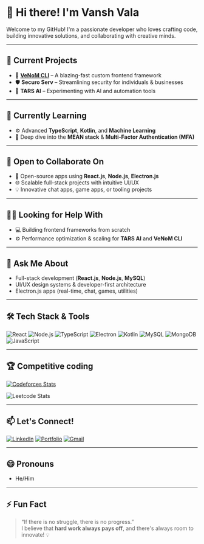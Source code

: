 # 👋 Hi there! I'm **Vansh Vala**

Welcome to my GitHub! I'm a passionate developer who loves crafting code, building innovative solutions, and collaborating with creative minds.

---

## 🔭 Current Projects
- 🚀 **[VeNoM CLI](#)** – A blazing-fast custom frontend framework  
- 🛡️ **Securo Serv** – Streamlining security for individuals & businesses  
- 🤖 **TARS AI** – Experimenting with AI and automation tools  

---

## 🌱 Currently Learning
- ⚙️ Advanced **TypeScript**, **Kotlin**, and **Machine Learning**  
- 🧠 Deep dive into the **MEAN stack** & **Multi-Factor Authentication (MFA)**  

---

## 🤝 Open to Collaborate On
- 🚀 Open-source apps using **React.js**, **Node.js**, **Electron.js**  
- 🌐 Scalable full-stack projects with intuitive UI/UX  
- 💡 Innovative chat apps, game apps, or tooling projects  

---

## 🙋‍♂️ Looking for Help With
- 💻 Building frontend frameworks from scratch  
- ⚙️ Performance optimization & scaling for **TARS AI** and **VeNoM CLI**

---

## 💬 Ask Me About
- Full-stack development (**React.js**, **Node.js**, **MySQL**)  
- UI/UX design systems & developer-first architecture  
- Electron.js apps (real-time, chat, games, utilities)

---

## 🛠️ Tech Stack & Tools

![React](https://img.shields.io/badge/ReactJS-61DAFB?style=flat&logo=react&logoColor=black)
![Node.js](https://img.shields.io/badge/Node.js-339933?style=flat&logo=node.js&logoColor=white)
![TypeScript](https://img.shields.io/badge/TypeScript-007ACC?style=flat&logo=typescript&logoColor=white)
![Electron](https://img.shields.io/badge/Electron-47848F?style=flat&logo=electron&logoColor=white)
![Kotlin](https://img.shields.io/badge/Kotlin-7F52FF?style=flat&logo=kotlin&logoColor=white)
![MySQL](https://img.shields.io/badge/MySQL-4479A1?style=flat&logo=mysql&logoColor=white)
![MongoDB](https://img.shields.io/badge/MongoDB-47A248?style=flat&logo=mongodb&logoColor=white)
![JavaScript](https://img.shields.io/badge/JavaScript-F7DF1E?style=flat&logo=javascript&logoColor=black)

---

## 🏆 Competitive coding

[![Codeforces Stats](https://codeforces-readme-stats.vercel.app/api/card?username=VanshVala&theme=codeSTACKr&disable_animations=false&show_icons=true&force_username=true)](https://codeforces.com/profile/VanshVala)

<!-- Uncomment below for a dynamic card (note: may break on GitHub) -->
<!-- <img src="https://cf-stats-api.vercel.app/api?username=VanshVala" alt="Codeforces Stats" /> -->


![Leetcode Stats](https://leetcard.jacoblin.cool/vanshvala01?theme=nord)


---

## 📫 Let's Connect!

[![LinkedIn](https://img.shields.io/badge/LinkedIn-0077B5?style=flat&logo=linkedin&logoColor=white)](https://linkedin.com/in/vansh-vala)
[![Portfolio](https://img.shields.io/badge/Portfolio-Visit-blueviolet?style=flat&logo=netlify&logoColor=white)](https://vansh-vala.netlify.app)
[![Gmail](https://img.shields.io/badge/Gmail-vanshvala01@gmail.com-D14836?style=flat&logo=gmail&logoColor=white)](mailto:vanshvala01@gmail.com)

---

## 😄 Pronouns
- He/Him

---

## ⚡ Fun Fact
> “If there is no struggle, there is no progress.”  
I believe that **hard work always pays off**, and there's always room to innovate! 💡
